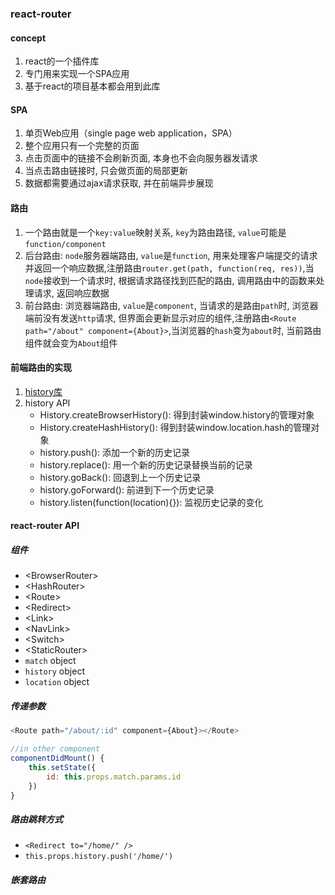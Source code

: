 ### react-router
#### concept
1. react的一个插件库
2. 专门用来实现一个SPA应用
3. 基于react的项目基本都会用到此库

#### SPA
1. 单页Web应用（single page web application，SPA）
2. 整个应用只有一个完整的页面
3. 点击页面中的链接不会刷新页面, 本身也不会向服务器发请求
4. 当点击路由链接时, 只会做页面的局部更新
5. 数据都需要通过ajax请求获取, 并在前端异步展现

#### 路由
1. 一个路由就是一个`key:value`映射关系, `key`为路由路径, `value`可能是`function/component`
2. 后台路由: `node`服务器端路由, `value`是`function`, 用来处理客户端提交的请求并返回一个响应数据,注册路由`router.get(path, function(req, res))`,当`node`接收到一个请求时, 根据请求路径找到匹配的路由, 调用路由中的函数来处理请求, 返回响应数据
3. 前台路由: 浏览器端路由, `value`是`component`, 当请求的是路由`path`时, 浏览器端前没有发送`http`请求, 但界面会更新显示对应的组件,注册路由`<Route path="/about" component={About}>`,当浏览器的`hash`变为`about`时, 当前路由组件就会变为`About`组件

#### 前端路由的实现
1. [history库](https://github.com/ReactTraining/history)
2. history API
    - History.createBrowserHistory(): 得到封装window.history的管理对象
    - History.createHashHistory(): 得到封装window.location.hash的管理对象
    - history.push(): 添加一个新的历史记录
    - history.replace(): 用一个新的历史记录替换当前的记录
    - history.goBack(): 回退到上一个历史记录
    - history.goForward(): 前进到下一个历史记录
    - history.listen(function(location){}): 监视历史记录的变化

#### react-router API
##### 组件
- \<BrowserRouter>
- \<HashRouter>
- \<Route>
- \<Redirect>
- \<Link>
- \<NavLink>
- \<Switch>
- \<StaticRouter>
- `match` object
- `history` object
- `location` object

##### 传递参数
```javascript
<Route path="/about/:id" component={About}></Route>

//in other component
componentDidMount() {
    this.setState({
        id: this.props.match.params.id
    })
}
```

##### 路由跳转方式
- `<Redirect to="/home/" />`
- `this.props.history.push('/home/')`

##### 嵌套路由